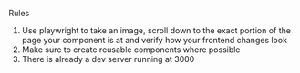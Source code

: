 Rules

1. Use playwright to take an image, scroll down to the exact portion of the page your component is at and verify how your frontend changes look
2. Make sure to create reusable components where possible
3. There is already a dev server running at 3000
